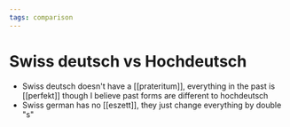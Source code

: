 ```yaml
---
tags: comparison
---
```


# Swiss deutsch vs Hochdeutsch
* Swiss deutsch doesn't have a [[prateritum]], everything in the past is [[perfekt]] though I believe past forms are different to hochdeutsch
* Swiss german has no [[eszett]], they just change everything by double "s"

